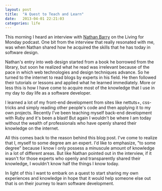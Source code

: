 ```yaml
---
layout: post
title:  "A Quest to Teach and Learn"
date:   2013-04-01 22:21:03
categories: life
---
```


This morning I heard an interview with <a title="Nathan Barry" href="http://nathanbarry.com/" target="_blank">Nathan Barry</a> on the Living for Monday podcast. One bit from the interview that really resonated with me, was when Nathan shared how he acquired the skills that he has today in software design.

Nathan's entry into web design started from a book he borrowed from the library, but soon he realized what he read was irrelevant because of the pace in which web technologies and design techniques advance. So he turned to the internet to read blogs by experts in his field. He then followed their tutorials or lessons and applied what he learned immediately. More or less this is how I have come to acquire most of the knowledge that I use in my day to day life as a software developer.

I learned a lot of my front-end development from sites like nettuts+, css-tricks and simply reading other people's code and then applying it to my own projects. Recently I've been teaching myself back-end development with Ruby and it's been a blast! But again I wouldn't be where I am today without the wealth of professionals who have openly shared their knowledge on the internet.

All this comes back to the reason behind this blog post. I've come to realize that I, myself to some degree am an expert. I'd like to emphasize, "to some degree" because I know I only possess a minuscule amount of knowledge in a lot of different areas. But like Nathan pointed out in the interview, if it wasn't for those experts who openly and transparently shared their knowledge, I wouldn't know half the things I know today.

In light of this I want to embark on a quest to start sharing my own experiences and knowledge in hope that it would help someone else out that is on their journey to learn software development.
